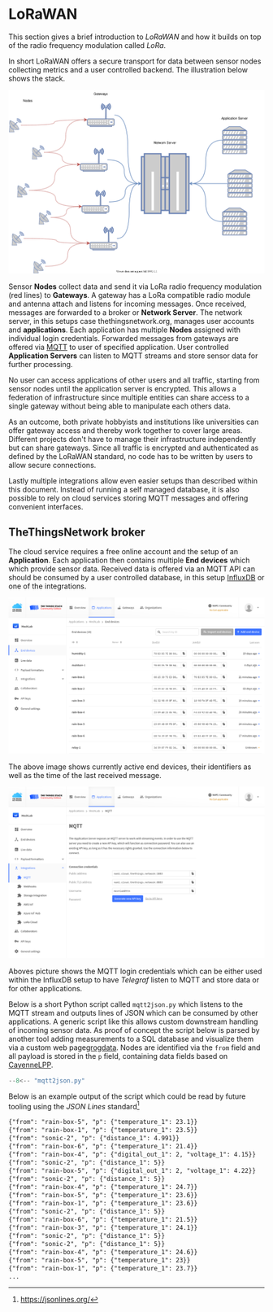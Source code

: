 # LoRaWAN

This section gives a brief introduction to *LoRaWAN* and how it builds on top of
the radio frequency modulation called *LoRa*.

In short LoRaWAN offers a secure transport for data between sensor nodes
collecting metrics and a user controlled backend. The illustration below shows
the stack.

![](../img/lorawan.svg)

Sensor **Nodes** collect data and send it via LoRa radio frequency modulation
(red lines) to **Gateways**. A gateway has a LoRa compatible radio module and
antenna attach and listens for incoming messages. Once received, messages are
forwarded to a broker or **Network Server**. The network server, in this setups
case thethingsnetwork.org, manages user accounts and **applications**. Each
application has multiple **Nodes** assigned with individual login credentials.
Forwarded messages from gateways are offered via [MQTT] to user of specified
application. User controlled **Application Servers** can listen to MQTT streams
and store sensor data for further processing.

No user can access applications of other users and all traffic, starting from
sensor nodes until the application server is encrypted. This allows a federation
of infrastructure since multiple entities can share access to a single gateway
without being able to manipulate each others data.

As an outcome, both private hobbyists and institutions like universities can
offer gateway access and thereby work together to cover large areas. Different
projects don't have to manage their infrastructure independently but can share
gateways. Since all traffic is encrypted and authenticated as defined by the
LoRaWAN standard, no code has to be written by users to allow secure
connections.

Lastly multiple integrations allow even easier setups than described within this
document. Instead of running a self managed database, it is also possible to
rely on cloud services storing MQTT messages and offering convenient interfaces.

## TheThingsNetwork broker

The cloud service requires a free online account and the setup of an
**Application**. Each application then contains multiple **End devices** which
which provide sensor data. Received data is offered via an MQTT API can should
be consumed by a user controlled database, in this setup [InfluxDB](influxdb.md)
or one of the integrations.

![](../img/ttn_devices.png)

The above image shows currently active end devices, their identifiers as well as
the time of the last received message.

![](../img/ttn_mqtt.png)

Aboves picture shows the MQTT login credentials which can be either used within
the InfluxDB setup to have *Telegraf* listen to MQTT and store data or for other
applications.

Below is a short Python script called `mqtt2json.py` which listens to the MQTT
stream and outputs lines of JSON which can be consumed by other applications.  A
generic script like this allows custom downstream handling of incoming sensor
data. As proof of concept the script below is parsed by another tool adding
measurements to a SQL database and visualize them via a custom web
page[grogdata]. Nodes are identified via the `from` field and all payload is
stored in the `p` field, containing data fields based on
[CayenneLPP](/resources/cayennelpp).

[grogdata]: https://grogdata.soest.hawaii.edu/staging/nodepage/node-301/
[mqtt]: https://mqtt.org

```python
--8<-- "mqtt2json.py"
```

Below is an example output of the script which could be read by future tooling
using the *JSON Lines* standard[^jsonlines]

[^jsonlines]: https://jsonlines.org/

```
{"from": "rain-box-5", "p": {"temperature_1": 23.1}}
{"from": "rain-box-1", "p": {"temperature_1": 23.5}}
{"from": "sonic-2", "p": {"distance_1": 4.991}}
{"from": "rain-box-6", "p": {"temperature_1": 21.4}}
{"from": "rain-box-4", "p": {"digital_out_1": 2, "voltage_1": 4.15}}
{"from": "sonic-2", "p": {"distance_1": 5}}
{"from": "rain-box-5", "p": {"digital_out_1": 2, "voltage_1": 4.22}}
{"from": "sonic-2", "p": {"distance_1": 5}}
{"from": "rain-box-4", "p": {"temperature_1": 24.7}}
{"from": "rain-box-5", "p": {"temperature_1": 23.6}}
{"from": "rain-box-1", "p": {"temperature_1": 23.6}}
{"from": "sonic-2", "p": {"distance_1": 5}}
{"from": "rain-box-6", "p": {"temperature_1": 21.5}}
{"from": "rain-box-3", "p": {"temperature_1": 24.1}}
{"from": "sonic-2", "p": {"distance_1": 5}}
{"from": "sonic-2", "p": {"distance_1": 5}}
{"from": "rain-box-4", "p": {"temperature_1": 24.6}}
{"from": "rain-box-5", "p": {"temperature_1": 23}}
{"from": "rain-box-1", "p": {"temperature_1": 23.7}}
...
```
